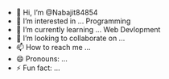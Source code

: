 - 👋 Hi, I’m @Nabajit84854
- 👀 I’m interested in ... Programming
- 🌱 I’m currently learning ... Web Devlopment
- 💞️ I’m looking to collaborate on ...
- 📫 How to reach me ...
- 😄 Pronouns: ...
- ⚡ Fun fact: ...

<!---
Nabajit84854/Nabajit84854 is a ✨ special ✨ repository because its `README.md` (this file) appears on your GitHub profile.
You can click the Preview link to take a look at your changes.
--->
